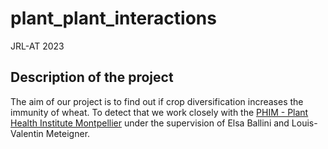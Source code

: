 # plant_plant_interactions
JRL-AT 2023

## Description of the project
The aim of our project is to find out if crop diversification increases the immunity of wheat. To detect that we work closely with the [PHIM - Plant Health Institute Montpellier](https://umr-phim.cirad.fr) under the supervision of Elsa Ballini and Louis-Valentin Meteigner.



